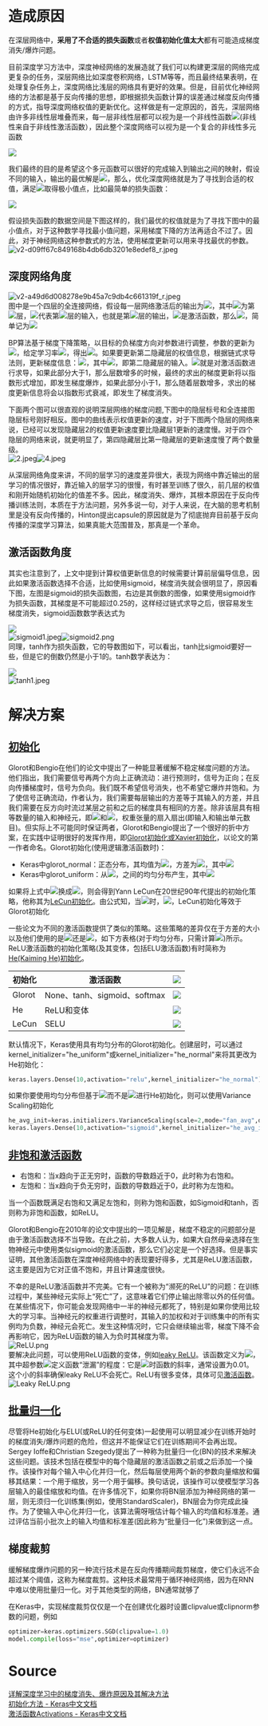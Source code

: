 <a name="s0vyV"></a>
# 造成原因
在深层网络中，**采用了不合适的损失函数**或者**权值初始化值太大**都有可能造成梯度消失/爆炸问题。

目前深度学习方法中，深度神经网络的发展造就了我们可以构建更深层的网络完成更复杂的任务，深层网络比如深度卷积网络，LSTM等等，而且最终结果表明，在处理复杂任务上，深度网络比浅层的网络具有更好的效果。但是，目前优化神经网络的方法都是基于反向传播的思想，即根据损失函数计算的误差通过梯度反向传播的方式，指导深度网络权值的更新优化。这样做是有一定原因的，首先，深层网络由许多非线性层堆叠而来，每一层非线性层都可以视为是一个非线性函数![](./img/50bbd36e1fd2333108437a2ca378be62.svg)(非线性来自于非线性激活函数），因此整个深度网络可以视为是一个复合的非线性多元函数

![](./img/d0f71091891f0893bb5d29e8a10f320e.svg)

我们最终的目的是希望这个多元函数可以很好的完成输入到输出之间的映射，假设不同的输入，输出的最优解是![](./img/e84fec1e074026d6fa8e3155482c35c3.svg)，那么，优化深度网络就是为了寻找到合适的权值，满足![](./img/1e655fec98dcf5ae18228bb9929bd1be.svg)取得极小值点，比如最简单的损失函数：

![](./img/dd87d53573e1eb9f33e7f37e7fed0221.svg)

假设损失函数的数据空间是下图这样的，我们最优的权值就是为了寻找下图中的最小值点，对于这种数学寻找最小值问题，采用梯度下降的方法再适合不过了。因此，对于神经网络这种参数式的方法，使用梯度更新可以用来寻找最优的参数。<br />![v2-d09ff67c849168b4db6db3201e8edef8_r.jpeg](./img/1642473460248-f5088c7c-b6e1-4473-893d-ae211d8c3263.jpeg)
<a name="NA1yx"></a>
## 深度网络角度
![v2-a49d6d008278e9b45a7c9db4c661319f_r.jpeg](./img/1642474418211-f9eda06f-9c1c-4ad3-9a62-b505e8f48e3b.jpeg)<br />图中是一个四层的全连接网络，假设每一层网络激活后的输出为![](./img/a230e1b872d6720d1cc617862626ffde.svg)，其中![](./img/865c0c0b4ab0e063e5caa3387c1a8741.svg)为第![](./img/865c0c0b4ab0e063e5caa3387c1a8741.svg)层，![](./img/9dd4e461268c8034f5c8564e155c67a6.svg)代表第![](./img/865c0c0b4ab0e063e5caa3387c1a8741.svg)层的输入，也就是第![](./img/800ba394e806c049c98cf4b570d04c72.svg)层的输出，![](./img/8fa14cdd754f91cc6554c9e71929cce7.svg)是激活函数，那么![](./img/144a758e42f2fb0306722d776d884441.svg)，简单记为![](./img/b69cfe0a8de09ec7cc3ee32d12eafe58.svg)

BP算法基于梯度下降策略，以目标的负梯度方向对参数进行调整，参数的更新为![](./img/ae59734710aa93049c96c9b3118f08af.svg)，给定学习率![](./img/7b7f9dbfea05c83784f8b85149852f08.svg)，得出![](./img/7156aee40e36d69dda664af10f1d6318.svg)。如果要更新第二隐藏层的权值信息，根据链式求导法则，更新梯度信息：![](./img/4484b668024d16b81e6f79b256e021de.svg)，其中![](./img/7e2fe52f865cb0662bca492d7ad939c5.svg)，即第二隐藏层的输入。![](./img/01eb07a6e5bdfb54b43ec88c8c0f7c91.svg)就是对激活函数进行求导，如果此部分大于1，那么层数增多的时候，最终的求出的梯度更新将以指数形式增加，即发生梯度爆炸，如果此部分小于1，那么随着层数增多，求出的梯度更新信息将会以指数形式衰减，即发生了梯度消失。

下面两个图可以很直观的说明深层网络的梯度问题,下图中的隐层标号和全连接图隐层标号刚好相反。图中的曲线表示权值更新的速度，对于下图两个隐层的网络来说，已经可以发现隐藏层2的权值更新速度要比隐藏层1更新的速度慢。对于四个隐层的网络来说，就更明显了，第四隐藏层比第一隐藏层的更新速度慢了两个数量级。<br />![2.jpeg](./img/1642475202090-ee086f22-7e10-435b-ae99-ee909d761c69.jpeg)![4.jpeg](./img/1642475213802-6d65fa92-9ce7-45c4-b4c5-44f69b9d7afc.jpeg)

从深层网络角度来讲，不同的层学习的速度差异很大，表现为网络中靠近输出的层学习的情况很好，靠近输入的层学习的很慢，有时甚至训练了很久，前几层的权值和刚开始随机初始化的值差不多。因此，梯度消失、爆炸，其根本原因在于反向传播训练法则，本质在于方法问题，另外多说一句，对于人来说，在大脑的思考机制里是没有反向传播的，Hinton提出capsule的原因就是为了彻底抛弃目前基于反向传播的深度学习算法，如果真能大范围普及，那真是一个革命。
<a name="x6cJZ"></a>
## 激活函数角度
其实也注意到了，上文中提到计算权值更新信息的时候需要计算前层偏导信息，因此如果激活函数选择不合适，比如使用sigmoid，梯度消失就会很明显了，原因看下图，左图是sigmoid的损失函数图，右边是其倒数的图像，如果使用sigmoid作为损失函数，其梯度是不可能超过0.25的，这样经过链式求导之后，很容易发生梯度消失，sigmoid函数数学表达式为

![](./img/3d8decb5fd401c74279791fe2f2f6963.svg)<br />![sigmoid1.jpeg](./img/1642475406206-4c1d73ea-c1ce-4960-a020-71d25401b79b.jpeg)![sigmoid2.png](./img/1642475412614-a2c825f5-a523-43ef-a9bf-3aad7adce442.png)<br />同理，tanh作为损失函数，它的导数图如下，可以看出，tanh比sigmoid要好一些，但是它的倒数仍然是小于1的。tanh数学表达为：

![](./img/974321bcd841f22f222ec21f7ea51976.svg)<br />![tanh1.jpeg](./img/1642475640091-120a9287-e9b9-4a4f-b963-25dc00d759da.jpeg)
<a name="qVugO"></a>
# 解决方案
<a name="QxGpW"></a>
## [初始化](https://keras-cn.readthedocs.io/en/latest/other/initializations/)
Glorot和Bengio在他们的论文中提出了一种能显著缓解不稳定梯度问题的方法。他们指出，我们需要信号再两个方向上正确流动：进行预测时，信号为正向；在反向传播梯度时，信号为负向。我们既不希望信号消失，也不希望它爆炸并饱和。为了使信号正确流动，作者认为，我们需要每层输出的方差等于其输入的方差，并且我们需要在反方向时流过某层之前和之后的梯度具有相同的方差。除非该层具有相等数量的输入和神经元，即![](./img/7466a6380a1ad3623d45f28b0e44161b.svg)和![](./img/501a5f416d6d980ac3a2d29f9053b822.svg)，权重张量的扇入扇出(即输入和输出单元数目)。但实际上不可能同时保证两者，Glorot和Bengio提出了一个很好的折中方案，在实践中证明很好的发挥作用，即[Glorot初始化或Xavier初始化](http://proceedings.mlr.press/v9/glorot10a/glorot10a.pdf)，以论文的第一作者命名。Glorot初始化(使用逻辑激活函数时)：

- Keras中glorot_normal：正态分布，其均值为![](./img/cfcd208495d565ef66e7dff9f98764da.svg)，方差为![](./img/0eeb378176ea947243faf53f3844f8d8.svg)，其中![](./img/3ac8c2fb700ad2144021918d91c8c2a9.svg)
- Keras中glorot_uniform：从![](./img/873d538871b1b283262c97cd184bcc89.svg)，之间的均匀分布产生，其中![](./img/e762fbc586d8d2f27eaa7c8d631cf5d2.svg)

如果将上式中![](./img/9652fa6d24f8fd79a9335db2c42473a3.svg)换成![](./img/7466a6380a1ad3623d45f28b0e44161b.svg)，则会得到Yann LeCun在20世纪90年代提出的初始化策略，他称其为[LeCun初始化](http://yann.lecun.com/exdb/publis/pdf/lecun-98b.pdf)。由公式知，当![](./img/8a0f207dc991fbd3b44228ed7afd6b40.svg)时，![](./img/e8bf54f18a3f584ec7143eabd19b7f05.svg)，LeCun初始化等效于Glorot初始化

一些论文为不同的激活函数提供了类似的策略。这些策略的差异仅在于方差的大小以及他们使用的是![](./img/7466a6380a1ad3623d45f28b0e44161b.svg)还是![](./img/9652fa6d24f8fd79a9335db2c42473a3.svg)，如下方表格(对于均匀分布，只需计算![](./img/755339964e3d3d6f662b627d2ca52e80.svg))所示。ReLU激活函数的初始化策略(及其变体，包括ELU激活函数)有时简称为[He(Kaiming He)初始化](https://arxiv.org/pdf/1502.01852.pdf)。

| 初始化 | 激活函数 | ![](./img/10e16c6a764d367ca5077a54bf156f7e.svg) |
| --- | --- | --- |
| Glorot | None、tanh、sigmoid、softmax | ![](./img/24898e437c8084af8a846516f18e1f6d.svg) |
| He | ReLU和变体 | ![](./img/c526f76388255ac748fa8ad7fb6b438e.svg) |
| LeCun | SELU | ![](./img/7423baf19e3930e4f29fcfa9fd3a37f7.svg) |

默认情况下，Keras使用具有均匀分布的Glorot初始化。创建层时，可以通过kernel_initializer="he_uniform"或kernel_initializer="he_normal"来将其更改为He初始化：
```python
keras.layers.Dense(10,activation="relu",kernel_initializer="he_normal")
```
如果你要使用均匀分布但基于![](./img/9652fa6d24f8fd79a9335db2c42473a3.svg)而不是![](./img/7466a6380a1ad3623d45f28b0e44161b.svg)进行He初始化，则可以使用Variance Scaling初始化
```python
he_avg_init=keras.initializers.VarianceScaling(scale=2,mode="fan_avg",distribution="uniform")
keras.layers.Dense(10,activation="sigmoid",kernel_initializer="he_avg_init")
```
<a name="SCJjE"></a>
## [非饱和激活函数](https://www.yuque.com/angsweet/machine-learning/shen-du-xue-xi_shen-du-xue-xi_shen-du-qian-kui-wang-luo_ji-huo-han-shu)

- 右饱和：当x趋向于正无穷时，函数的导数趋近于0，此时称为右饱和。
- 左饱和：当x趋向于负无穷时，函数的导数趋近于0，此时称为左饱和。

当一个函数既满足右饱和又满足左饱和，则称为饱和函数，如Sigmoid和tanh，否则称为非饱和函数，如ReLU。

Glorot和Bengio在2010年的论文中提出的一项见解是，梯度不稳定的问题部分是由于激活函数选择不当导致。在此之前，大多数人认为，如果大自然母亲选择在生物神经元中使用类似sigmoid的激活函数，那么它们必定是一个好选择。但是事实证明，其他激活函数在深度神经网络中的表现要好得多，尤其是ReLU激活函数，这主要是因为它对正值不饱和，并且计算速度很快。

不幸的是ReLU激活函数并不完美。它有一个被称为“濒死的ReLU”的问题：在训练过程中，某些神经元实际上“死亡”了，这意味着它们停止输出除零以外的任何值。在某些情况下，你可能会发现网络中一半的神经元都死了，特别是如果你使用比较大的学习率。当神经元的权重进行调整时，其输入的加权和对于训练集中的所有实例均为负数，神经元会死亡。发生这种情况时，它只会继续输出零，梯度下降不会再影响它，因为ReLU函数的输入为负时其梯度为零。<br />![ReLU.png](./img/1644993979107-9cb02b45-dc88-4cdd-94b8-024a5ed7b741.png)<br />要解决此问题，可以使用ReLU函数的变体，例如[leaky ReLU](https://www.yuque.com/angsweet/machine-learning/shen-du-xue-xi_shen-du-xue-xi_shen-du-qian-kui-wang-luo_ji-huo-han-shu#5d429a86)。该函数定义为![](./img/7a82715a1a808f3cbbd490b10fb27293.svg)，其中超参数![](./img/7b7f9dbfea05c83784f8b85149852f08.svg)定义函数“泄漏”的程度：它是![](./img/97fdf90850f660f05349f4ad145b62dc.svg)时函数的斜率，通常设置为0.01。这个小的斜率确保leaky ReLU不会死亡。ReLU有很多变体，具体可见[激活函数](https://www.yuque.com/angsweet/machine-learning/shen-du-xue-xi_shen-du-xue-xi_shen-du-qian-kui-wang-luo_ji-huo-han-shu)。<br />![Leaky ReLU.png](./img/1644994113547-46ad93fd-4486-4f81-8502-f28eccaadea0.png)
<a name="TJpop"></a>
## [批量归一化](https://www.yuque.com/angsweet/machine-learning/shen-du-xue-xi_shen-du-xue-xi_ji-shu-fen-xi_normalization)
尽管将He初始化与ELU(或ReLU的任何变体)一起使用可以明显减少在训练开始时的梯度消失/爆炸问题的危险，但这并不能保证它们在训练期间不会再出现。Sergey Ioffe和Christian Szegedy提出了一种称为批量归一化(BN)的技术来解决这些问题。该技术包括在模型中的每个隐藏层的激活函数之前或之后添加一个操作。该操作对每个输入中心化并归一化，然后每层使用两个新的参数向量缩放和偏移其结果：一个用于缩放，另一个用于偏移。换句话说，该操作可以使模型学习各层输入的最佳缩放和均值。在许多情况下，如果你将BN层添加为神经网络的第一层，则无须归一化训练集(例如，使用StandardScaler)，BN层会为你完成此操作。为了使输入中心化并归一化，该算法需呀哦估计每个输入的均值和标准差。通过评估当前小批次上的输入均值和标准差(因此称为“批量归一化”)来做到这一点。
<a name="wSLfX"></a>
## 梯度裁剪
缓解梯度爆炸问题的另一种流行技术是在反向传播期间裁剪梯度，使它们永远不会超过某个阈值，这称为梯度裁剪。这种技术最常用于循环神经网络，因为在RNN中难以使用批量归一化。对于其他类型的网络，BN通常就够了

在Keras中，实现梯度裁剪仅仅是一个在创建优化器时设置clipvalue或clipnorm参数的问题，例如
```python
optimizer=keras.optimizers.SGD(clipvalue=1.0)
model.compile(loss="mse",optimizer=optimizer)
```
<a name="GDCHe"></a>
# Source
[详解深度学习中的梯度消失、爆炸原因及其解决方法](https://zhuanlan.zhihu.com/p/33006526)<br />[初始化方法 - Keras中文文档](https://keras-cn.readthedocs.io/en/latest/other/initializations/)<br />[激活函数Activations - Keras中文文档](https://keras-cn.readthedocs.io/en/latest/other/activations/#activations)
